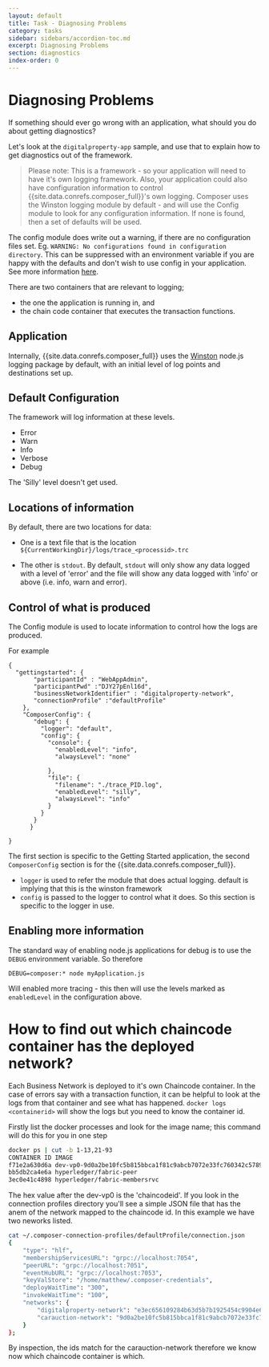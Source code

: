 ```yaml
---
layout: default
title: Task - Diagnosing Problems
category: tasks
sidebar: sidebars/accordion-toc.md
excerpt: Diagnosing Problems
section: diagnostics
index-order: 0
---
```


# Diagnosing Problems

If something should ever go wrong with an application, what should you do about getting diagnostics?

Let's look at the `digitalproperty-app` sample, and use that to explain how to get diagnostics out of the framework.

>Please note: This is a framework - so your application will need to have it's own logging framework. Also, your application could also have configuration information to control {{site.data.conrefs.composer_full}}'s own logging. Composer uses the Winston logging module by default - and will use the Config module to look for any configuration information. If none is found, then a set of defaults will be used.

The config module does write out a warning, if there are no configuration files set. Eg. `WARNING: No configurations found in configuration directory`. This can be suppressed with an environment variable if you are happy with the defaults and don't wish to use config in your application. See more information [here](https://github.com/lorenwest/node-config/wiki/Environment-Variables#suppress_no_config_warning).

There are two containers that are relevant to logging;

- the one the application is running in, and
- the chain code container that executes the transaction functions.

## Application

Internally, {{site.data.conrefs.composer_full}} uses the [Winston](https://github.com/winstonjs/winston) node.js logging package by default, with an initial level of log points and destinations set up.

## Default Configuration

The framework will log information at these levels.

- Error
- Warn
- Info
- Verbose
- Debug

The 'Silly' level doesn't get used.

## Locations of information

By default, there are two locations for data:

- One is a text file that is the location `${CurrentWorkingDir}/logs/trace_<processid>.trc`

- The other is `stdout`. By default, `stdout` will only show any data logged with a level of 'error' and the file will show any data logged with 'info' or above (i.e. info, warn and error).

## Control of what is produced

The Config module is used to locate information to control how the logs are produced.

For example

```
{
  "gettingstarted": {
       "participantId" : "WebAppAdmin",
       "participantPwd" :"DJY27pEnl16d",
       "businessNetworkIdentifier" : "digitalproperty-network",
       "connectionProfile" :"defaultProfile"
    },
    "ComposerConfig": {
       "debug": {
         "logger": "default",
         "config": {
           "console": {
             "enabledLevel": "info",
             "alwaysLevel": "none"

           },
           "file": {
             "filename": "./trace_PID.log",
             "enabledLevel": "silly",
             "alwaysLevel": "info"
           }
         }
       }
      }

}
```
The first section is specific to the Getting Started application, the second `ComposerConfig` section is for the {{site.data.conrefs.composer_full}}.

- `logger` is used to refer the module that does actual logging. default is implying that this is the winston framework
- `config` is passed to the logger to control what it does.  So this section is specific to the logger in use.

## Enabling more information

The standard way of enabling node.js applications for debug is to use the `DEBUG` environment variable. So therefore

```
DEBUG=composer:* node myApplication.js
```

Will enabled more tracing - this then will use the levels marked as `enabledLevel` in the configuration above.

# How to find out which chaincode container has the deployed network?

Each Business Network is deployed to it's own Chaincode container.  In the case of errors say with a transaction function, it can be helpful to look at the logs from that container and see what has happened. `docker logs <containerid>` will show the logs but you need to know the container id.

Firstly list the docker processes and look for the image name; this command will do this for you in one step

```bash
docker ps | cut -b 1-13,21-93
CONTAINER ID IMAGE                                                                    
f71e2a630d6a dev-vp0-9d0a2be10fc5b815bbca1f81c9abcb7072e33fc760342c5789c5bf9703c429c7
bb5db2ca4e6a hyperledger/fabric-peer                                                  
3ec0e41c4898 hyperledger/fabric-membersrvc     
```

The hex value after the dev-vp0 is the 'chaincodeid'. If you look in the connection profiles directory you'll see a simple JSON file that has the anem of the network mapped to the chaincode id. In this example we have two neworks listed.

```bash
cat ~/.composer-connection-profiles/defaultProfile/connection.json
{
    "type": "hlf",
    "membershipServicesURL": "grpc://localhost:7054",
    "peerURL": "grpc://localhost:7051",
    "eventHubURL": "grpc://localhost:7053",
    "keyValStore": "/home/matthew/.composer-credentials",
    "deployWaitTime": "300",
    "invokeWaitTime": "100",
    "networks": {
        "digitalproperty-network": "e3ec656109284b63d5b7b1925454c9904e6c9c82b2053ed190d2f199e0fb0dad",
        "carauction-network": "9d0a2be10fc5b815bbca1f81c9abcb7072e33fc760342c5789c5bf9703c429c7"
    }
};
```
By inspection, the ids match for the carauction-network therefore we know now which chaincode container is which.
